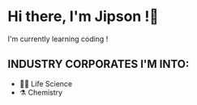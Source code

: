 # Hi there,  I'm Jipson !👋

 I'm currently learning coding !

## INDUSTRY CORPORATES I'M INTO:

- 👨‍🔬 Life Science
- ⚗️ Chemistry



